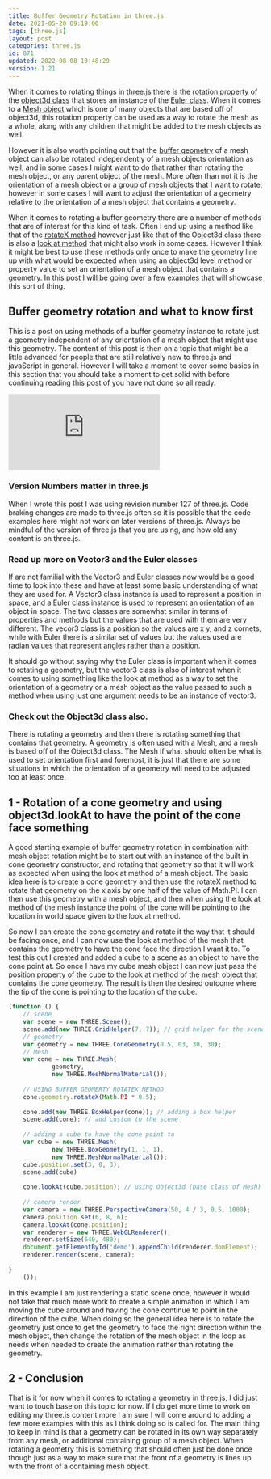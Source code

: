 ```yaml
---
title: Buffer Geometry Rotation in three.js
date: 2021-05-20 09:19:00
tags: [three.js]
layout: post
categories: three.js
id: 871
updated: 2022-08-08 10:48:29
version: 1.21
---
```


When it comes to rotating things in [three.js](https://threejs.org/docs/#manual/en/introduction/Creating-a-scene) there is the [rotation property](/2022/04/08/threejs-object3d-rotation/) of the [object3d class](/2018/04/23/threejs-object3d/) that stores an instance of the [Euler class](/2021/04/28/threejs-euler/). When it comes to a [Mesh object](/2018/05/04/threejs-mesh/) which is one of many objects that are based off of object3d, this rotation property can be used as a way to rotate the mesh as a whole, along with any children that might be added to the mesh objects as well. 

However it is also worth pointing out that the [buffer geometry](/2021/04/22/threejs-buffer-geometry/) of a mesh object can also be rotated independently of a mesh objects orientation as well, and in some cases I might want to do that rather than rotating the mesh object, or any parent object of the mesh. More often than not it is the orientation of a mesh object or a [group of mesh objects](/2018/05/16/threejs-grouping-mesh-objects/) that I want to rotate, however in some cases I will want to adjust the orientation of a geometry relative to the orientation of a mesh object that contains a geometry.

When it comes to rotating a buffer geometry there are a number of methods that are of interest for this kind of task. Often I end up using a method like that of the [rotateX method](https://threejs.org/docs/#api/en/core/BufferGeometry.rotateX) however just like that of the Object3d class there is also a [look at method](https://threejs.org/docs/#api/en/core/BufferGeometry.lookAt) that might also work in some cases. However I think it might be best to use these methods only once to make the geometry line up with what would be expected when using an object3d level method or property value to set an orientation of a mesh object that contains a geometry. In this post I will be going over a few examples that will showcase this sort of thing.

<!-- more -->

## Buffer geometry rotation and what to know first

This is a post on using methods of a buffer geometry instance to rotate just a geometry independent of any orientation of a mesh object that might use this geometry. The content of this post is then on a topic that might be a little advanced for people that are still relatively new to three.js and javaScript in general. However I will take a moment to cover some basics in this section that you should take a moment to get solid with before continuing reading this post of you have not done so all ready.

<iframe class="youtube_video" src="https://www.youtube.com/embed/65N2KLaBSUQ" title="YouTube video player" frameborder="0" allow="accelerometer; autoplay; clipboard-write; encrypted-media; gyroscope; picture-in-picture" allowfullscreen></iframe>

### Version Numbers matter in three.js

When I wrote this post I was using revision number 127 of three.js. Code braking changes are made to three.js often so it is possible that the code examples here might not work on later versions of three.js. Always be mindful of the version of three.js that you are using, and how old any content is on three.js.

### Read up more on Vector3 and the Euler classes

If are not familial with the Vector3 and Euler classes now would be a good time to look into these and have at least some basic understanding of what they are used for. A Vector3 class instance is used to represent a position in space, and a Euler class instance is used to represent an orientation of an object in space. The two classes are somewhat similar in terms of properties and methods but the values that are used with them are very different. The vecor3 class is a position so the values are x y, and z cornets, while with Euler there is a similar set of values but the values used are radian values that represent angles rather than a position.

It should go without saying why the Euler class is important when it comes to rotating a geometry, but the vector3 class is also of interest when it comes to using something like the look at method as a way to set the orientation of a geometry or a mesh object as the value passed to such a method when using just one argument needs to be an instance of vector3.

### Check out the Object3d class also.

There is rotating a geometry and then there is rotating something that contains that geometry. A geometry is often used with a Mesh, and a mesh is based off of the Object3d class. The Mesh if what should often be what is used to set orientation first and foremost, it is just that there are some situations in which the orientation of a geometry will need to be adjusted too at least once.

## 1 - Rotation of a cone geometry and using object3d.lookAt to have the point of the cone face something

A good starting example of buffer geometry rotation in combination with mesh object rotation might be to start out with an instance of the built in cone geometry constructor, and rotating that geometry so that it will work as expected when using the look at method of a mesh object. The basic idea here is to create a cone geometry and then use the rotateX method to rotate that geometry on the x axis by one half of the value of Math.PI. I can then use this geometry with a mesh object, and then when using the look at method of the mesh instance the point of the cone will be pointing to the location in world space given to the look at method.

So now I can create the cone geometry and rotate it the way that it should be facing once, and I can now use the look at method of the mesh that contains the geometry to have the cone face the direction I want it to. To test this out I created and added a cube to a scene as an object to have the cone point at. So once I have my cube mesh object I can now just pass the position property of the cube to the look at method of the mesh object that contains the cone geometry. The result is then the desired outcome where the tip of the cone is pointing to the location of the cube.

```js
(function () {
    // scene
    var scene = new THREE.Scene();
    scene.add(new THREE.GridHelper(7, 7)); // grid helper for the scene
    // geometry
    var geometry = new THREE.ConeGeometry(0.5, 03, 30, 30);
    // Mesh
    var cone = new THREE.Mesh(
            geometry,
            new THREE.MeshNormalMaterial());
 
    // USING BUFFER GEOMERTY ROTATEX METHOD
    cone.geometry.rotateX(Math.PI * 0.5);
 
    cone.add(new THREE.BoxHelper(cone)); // adding a box helper
    scene.add(cone); // add custom to the scene
 
    // adding a cube to have the cone point to
    var cube = new THREE.Mesh(
            new THREE.BoxGeometry(1, 1, 1),
            new THREE.MeshNormalMaterial());
    cube.position.set(3, 0, 3);
    scene.add(cube)
 
    cone.lookAt(cube.position); // using Object3d (base class of Mesh) lookAt
 
    // camera render
    var camera = new THREE.PerspectiveCamera(50, 4 / 3, 0.5, 1000);
    camera.position.set(6, 8, 6);
    camera.lookAt(cone.position);
    var renderer = new THREE.WebGLRenderer();
    renderer.setSize(640, 480);
    document.getElementById('demo').appendChild(renderer.domElement);
    renderer.render(scene, camera);
 
}
    ());
```

In this example I am just rendering a static scene once, however it would not take that much more work to create a simple animation in which I am moving the cube around and having the cone continue to point in the direction of the cube. When doing so the general idea here is to rotate the geometry just once to get the geometry to face the right direction within the mesh object, then change the rotation of the mesh object in the loop as needs when needed to create the animation rather than rotating the geometry.

## 2 - Conclusion

That is it for now when it comes to rotating a geometry in three.js, I did just want to touch base on this topic for now. If I do get more time to work on editing my three.js content more I am sure I will come around to adding a few more examples with this as I think doing so is called for. The main thing to keep in mind is that a geometry can be rotated in its own way separately from any mesh, or additional containing group of a mesh object. When rotating a geometry this is something that should often just be done once though just as a way to make sure that the front of a geometry is lines up with the front of a containing mesh object.

